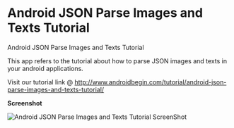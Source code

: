 Android JSON Parse Images and Texts Tutorial
============================================

Android JSON Parse Images and Texts Tutorial

This app refers to the tutorial about how to parse JSON images and texts in your android applications. 

Visit our tutorial link @ http://www.androidbegin.com/tutorial/android-json-parse-images-and-texts-tutorial/

**Screenshot**

![Android JSON Parse Images and Texts Tutorial ScreenShot](http://www.androidbegin.com/wp-content/uploads/2013/05/JSONParseTutorial-ScreenShot.png)

